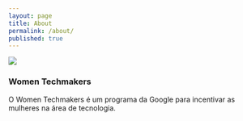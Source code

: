 ```yaml
---
layout: page
title: About
permalink: /about/
published: true
---
```


![]({{site.baseurl}}//Capturar.PNG)

### Women Techmakers

O Women Techmakers é um programa da Google para incentivar as mulheres na área de tecnologia.
